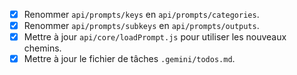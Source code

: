 - [x] Renommer `api/prompts/keys` en `api/prompts/categories`.
- [x] Renommer `api/prompts/subkeys` en `api/prompts/outputs`.
- [x] Mettre à jour `api/core/loadPrompt.js` pour utiliser les nouveaux chemins.
- [x] Mettre à jour le fichier de tâches `.gemini/todos.md`.